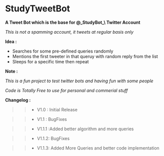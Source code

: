 # StudyTweetBot
**A Tweet Bot which is the base for  @\_StudyBot_\  Twitter Account**

*This is not a spamming account, it tweets at regular basis only*

**Idea :**

- Searches for some pre-defined queries randomly
- Mentions the first tweeter in that queruy with random reply from the list
- Sleeps for a specific time then repeat

**Note :**

*This is a fun project to test twitter bots and having fun with some people*

*Code is Totally Free to use for personal and commerial stuff*

**Changelog :**

>> - V1.0 : Initial Release 

>> - V1.1 : BugFixes 

>> - V1.1.1 :Added better algorithm and more queries

>> - V1.1.2: BugFixes

>> - V1.1.3: Added More Queries and better code implementation





